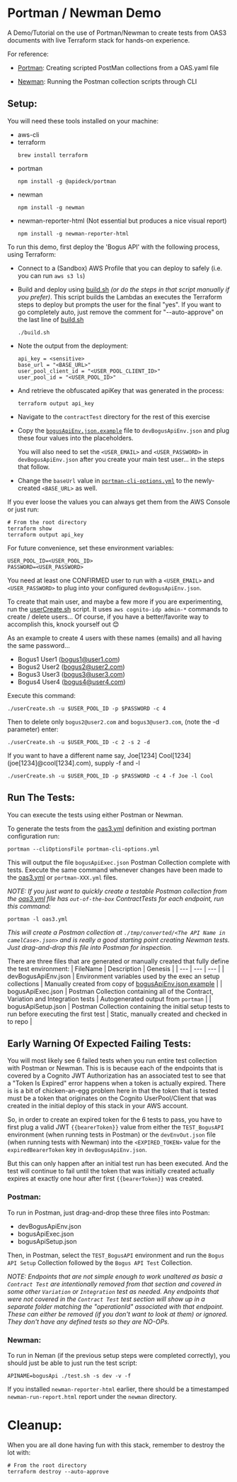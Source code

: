 # Portman / Newman Demo

A Demo/Tutorial on the use of Portman/Newman to create tests from OAS3 documents with live Terraform stack for hands-on experience.

For reference:

- [Portman](https://github.com/apideck-libraries/portman): Creating scripted PostMan collections from a OAS.yaml file

- [Newman](https://github.com/postmanlabs/newman): Running the Postman collection scripts through CLI

## Setup:

You will need these tools installed on your machine:

- aws-cli
- terraform
  ```
  brew install terraform
  ```
- portman
  ```
  npm install -g @apideck/portman
  ```
- newman
  ```
  npm install -g newman
  ```
- newman-reporter-html (Not essential but produces a nice visual report)
  ```
  npm install -g newman-reporter-html
  ```

To run this demo, first deploy the 'Bogus API' with the following process, using Terraform:

- Connect to a (Sandbox) AWS Profile that you can deploy to safely (i.e. you can run `aws s3 ls`)
- Build and deploy using [build.sh](build.sh) _(or do the steps in that script manually if you prefer)_.
  This script builds the Lambdas an executes the Terraform steps to deploy but prompts the user for the final "yes".
  If you want to go completely auto, just remove the comment for "--auto-approve" on the last line of [build.sh](build.sh)
  ```
  ./build.sh
  ```
- Note the output from the deployment:

  ```
  api_key = <sensitive>
  base_url = "<BASE_URL>"
  user_pool_client_id = "<USER_POOL_CLIENT_ID>"
  user_pool_id = "<USER_POOL_ID>"
  ```

- And retrieve the obfuscated apiKey that was generated in the process:
  ```
  terraform output api_key
  ```
- Navigate to the `contractTest` directory for the rest of this exercise
- Copy the [`bogusApiEnv.json.example`](contractTest/bogusApiEnv.json.example) file to `devBogusApiEnv.json` and plug these four values into the placeholders.

  You will also need to set the `<USER_EMAIL>` and `<USER_PASSWORD>` in `devBogusApiEnv.json` after you create your main test user... in the steps that follow.

- Change the `baseUrl` value in [`portman-cli-options.yml`](contractTest/portman-cli-options.yml) to the newly-created `<BASE_URL>` as well.

If you ever loose the values you can always get them from the AWS Console or just run:

```
# From the root directory
terraform show
terraform output api_key
```

For future convenience, set these environment variables:

```
USER_POOL_ID=<USER_POOL_ID>
PASSWORD=<USER_PASSWORD>
```

You need at least one CONFIRMED user to run with a `<USER_EMAIL>` and `<USER_PASSWORD>` to plug into your configured `devBogusApiEnv.json`.

To create that main user, and maybe a few more if you are experimenting, run the [userCreate.sh](contractTest/userCreate.sh) script. It uses `aws cognito-idp admin-*` commands to create / delete users... Of course, if you have a better/favorite way to accomplish this, knock yourself out 😊

As an example to create 4 users with these names (emails) and all having the same password...

- Bogus1 User1 (bogus1@user1.com)
- Bogus2 User2 (bogus2@user2.com)
- Bogus3 User3 (bogus3@user3.com)
- Bogus4 User4 (bogus4@user4.com)

Execute this command:

```
./userCreate.sh -u $USER_POOL_ID -p $PASSWORD -c 4
```

Then to delete only `bogus2@user2.com` and `bogus3@user3.com`, (note the -d parameter) enter:

```
./userCreate.sh -u $USER_POOL_ID -c 2 -s 2 -d
```

If you want to have a different name say, Joe[1234] Cool[1234] (joe[1234]@cool[1234].com), supply -f and -l

```
./userCreate.sh -u $USER_POOL_ID -p $PASSWORD -c 4 -f Joe -l Cool
```

## Run The Tests:

You can execute the tests using either Postman or Newman.

To generate the tests from the [oas3.yml](contractTest/oas3.yml) definition and existing portman configuration run:

```
portman --cliOptionsFile portman-cli-options.yml
```

This will output the file `bogusApiExec.json` Postman Collection complete with tests.
Execute the same command whenever changes have been made to the [oas3.yml](contractTest/oas3.yml) or `portman-XXX.yml` files.

_NOTE: If you just want to quickly create a testable Postman collection from the [oas3.yml](contractTest/oas3.yml) file has `out-of-the-box` ContractTests for each endpoint, run this command:_

```
portman -l oas3.yml
```

_This will create a Postman collection at `./tmp/converted/<The API Name in camelCase>.json>` and is really a good starting point creating Newman tests. Just drag-and-drop this file into Postman for inspection._

There are three files that are generated or manually created that fully define the test environment:
| FileName | Description | Genesis |
| --- | --- | --- |
| devBogusApiEnv.json | Environment variables used by the exec an setup collections | Manually created from copy of [bogusApiEnv.json.example](contractTest/bogusApiEnv.json.example) |
| bogusApiExec.json | Postman Collection containing all of the Contract, Variation and Integration tests | Autogenerated output from `portman` |
| bogusApiSetup.json | Postman Collection containing the initial setup tests to run before executing the first test | Static, manually created and checked in to repo |

## Early Warning Of Expected Failing Tests:

You will most likely see 6 failed tests when you run entire test collection with Postman or Newman. This is is because each of the endpoints that is covered by a Cognito JWT Authorization has an associated test to see that a "Token Is Expired" error happens when a token is actually expired. There is is a bit of chicken-an-egg problem here in that the token that is tested must be a token that originates on the Cognito UserPool/Client that was created in the initial deploy of this stack in your AWS account.

So, in order to create an expired token for the 6 tests to pass, you have to first plug a valid JWT `{{bearerToken}}` value from either the `TEST_BogusAPI` environment (when running tests in Postman) or the `devEnvOut.json` file (when running tests with Newman) into the `<EXPIRED_TOKEN>` value for the `expiredBearerToken` key in `devBogusApiEnv.json`.

But this can only happen after an initial test run has been executed. And the test will continue to fail until the token that was initially created actually expires at exactly one hour after first `{{bearerToken}}` was created.

### Postman:

To run in Postman, just drag-and-drop these three files into Postman:

- devBogusApiEnv.json
- bogusApiExec.json
- bogusApiSetup.json

Then, in Postman, select the `TEST_BogusAPI` environment and run the `Bogus API Setup` Collection followed by the `Bogus API Test` Collection.

_NOTE: Endpoints that are not simple enough to work unaltered as basic a `Contract Test` are intentionally removed from that section and covered in some other `Variation` or `Integration` test as needed. Any endpoints that were not covered in the `Contract Test` test section will show up in a separate folder matching the "operationId" associated with that endpoint. These can either be removed (if you don't want to look at them) or ignored. They don't have any defined tests so they are NO-OPs._

### Newman:

To run in Neman (if the previous setup steps were completed correctly), you should just be able to just run the test script:

```
APINAME=bogusApi ./test.sh -s dev -v -f
```

If you installed `newman-reporter-html` earlier, there should be a timestamped `newman-run-report.html` report under the `newman` directory.

# Cleanup:

When you are all done having fun with this stack, remember to destroy the lot with:

```
# From the root directory
terraform destroy --auto-approve
```
